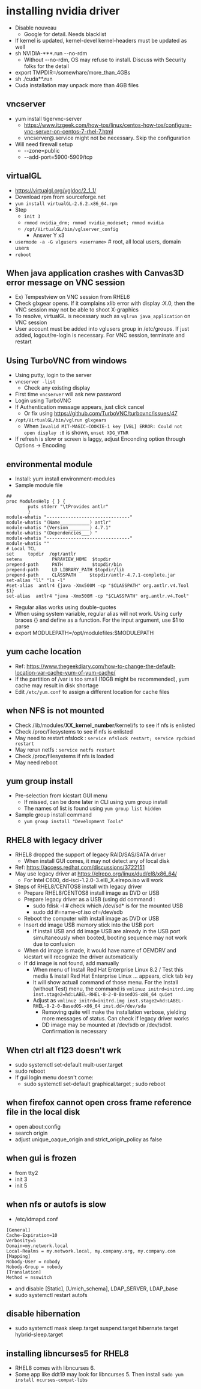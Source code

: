 # installing nvidia driver
- Disable nouveau
  - Google for detail. Needs blacklist
- If kernel is updated, kernel-devel kernel-headers must be updated as well
- sh NVIDIA-***.run --no-rdm
  - Without --no-rdm, OS may refuse to install. Discuss with Security folks for the detail
 - export TMPDIR=/somewhare/more_than_4GBs
 - sh ./cuda**.run
  - Cuda installation may unpack more than 4GB files


## vncserver
- yum install tigervnc-server
  - https://www.itzgeek.com/how-tos/linux/centos-how-tos/configure-vnc-server-on-centos-7-rhel-7.html
  - vncserver@.service might not be necessary. Skip the configuration
- Will need firewall setup
  - --zone=public
  - --add-port=5900-5909/tcp
  
## virtualGL
- https://virtualgl.org/vgldoc/2_1_1/
- Download rpm from sourceforge.net
- `yum install virtualGL-2.6.2.x86_64.rpm`
- Step
  - `init 3`
  - `rmmod nvidia_drm; rmmod nvidia_modeset; rmmod nvidia`
  - `/opt/VirtualGL/bin/vglserver_config`
    - Answer Y x3
- `usermode -a -G vlgusers <username>` # root, all local users, domain users
- `reboot`

## When java application crashes with Canvas3D error message on VNC session
- Ex) Tempestview on VNC session from RHEL6
- Check glxgear opens. If it complains xlib error with display :X.0, then the VNC session may not be able to shoot X-graphics
- To resolve, virtualGL is necessary such as `vglrun java_application` on VNC session
- User account must be added into vglusers group in /etc/groups. If just added, logout/re-login is necessary. For VNC session, terminate and restart

## Using TurboVNC from windows
- Using putty, login to the server
- `vncserver -list`
  - Check any existing display
- First time `vncserver` will ask new password
- Login using TurboVNC
- If Authentication message appears, just click cancel
  - Or fix using https://github.com/TurboVNC/turbovnc/issues/47
- `/opt/VirtualGL/bin/vglrun glxgears`
  - When `Invalid MIT-MAGIC-COOKIE-1 key [VGL] ERROR: Could not open display :0` is shown, `unset XDG_VTNR`
- If refresh is slow or screen is laggy, adjust Enconding option through Options -> Encoding

## environmental module
- Install: yum install environment-modules
- Sample module file
```
##
proc ModulesHelp { } {
        puts stderr "\tProvides antlr"
        }
module-whatis "-------------------------------"
module-whatis "(Name___________) antlr"
module-whatis "(Version________) 4.7.1"
module-whatis "(Dependencies___) "
module-whatis "-------------------------------"
module-whatis ""
# Local TCL 
set     topdir  /opt/antlr
setenv           PARAVIEW_HOME  $topdir
prepend-path     PATH           $topdir/bin
prepend-path     LD_LIBRARY_PATH $topdir/lib
prepend-path     CLASSPATH     $topdir/antlr-4.7.1-complete.jar
set-alias "ll" "ls -l"
#set-alias  antlr4 {java -Xmx500M -cp "$CLASSPATH" org.antlr.v4.Tool $1}
set-alias  antlr4 "java -Xmx500M -cp "$CLASSPATH" org.antlr.v4.Tool"
```
  - Regular alias works using double-quotes
  - When using system variable, regular alias will not work. Using curly braces {} and define as a function. For the input argument, use $1 to parse
- export MODULEPATH=/opt/modulefiles:$MODULEPATH

## yum cache location
- Ref: https://www.thegeekdiary.com/how-to-change-the-default-location-var-cache-yum-of-yum-cache/
- If the partition of /var is too small (10GB might be recommended), yum cache may result in disk shortage
- Edit `/etc/yum.conf` to assign a different location for cache files

## when NFS is not mounted
- Check /lib/modules/__XX_kernel_number__/kernel/fs to see if nfs is enlisted
- Check /proc/filesystems to see if nfs is enlisted
- May need to restart nfslock : `service nfslock restart; service rpcbind restart`
- May rerun netfs : `service netfs restart`
- Check /proc/filesystems if nfs is loaded
- May need reboot

## yum group install
- Pre-selection from kicstart GUI menu
  - If missed, can be done later in CLI using yum group install
  - The names of list is found using `yum group list hidden`
- Sample group install command
  - `yum group install "Development Tools"`

## RHEL8 with legacy driver
- RHEL8 dropped the support of legacy RAID/SAS/SATA driver
  - When install GUI comes, it may not detect any of local disk
- Ref: https://access.redhat.com/discussions/3722151
- May use legacy driver at https://elrepo.org/linux/dud/el8/x86_64/
  - For Intel C600,	dd-isci-1.2.0-3.el8_X.elrepo.iso will work
 - Steps of RHEL8/CENTOS8 install with legacy driver
   - Prepare RHEL8/CENTOS8 install image as DVD or USB
   - Prepare legacy driver as a USB (using dd command : 
     - sudo fdisk -l # check which /dev/sd* is for the mounted USB
     - sudo dd if=name-of.iso of=/dev/sdb
   - Reboot the computer with install image as DVD or USB
   - Insert dd image USB memory stick into the USB port
     - If install USB and dd image USB are already in the USB port simultaneously when booted, booting sequence may not work due to confusion
   - When dd image is made, it would have name of OEMDRV and kicstart will recognize the driver automatically
   - If dd image is not found, add manually
     -  When menu of Install Red Hat Enterprise Linux 8.2 / Test this media & install Red Hat Enterprise Linux ... appears, click tab key
     - It will show actuall command of those menu. For the Install (without Test) menu, the command is `vmlinuz initrd=initrd.img inst.stage2=hd:LABEL-RHEL-8-2-0-BasedOS-x86_64 quiet`
     - Adjust as `vmlinuz initrd=initrd.img inst.stage2=hd:LABEL-RHEL-8-2-0-BasedOS-x86_64 inst.dd=/dev/sda`
       - Removing quite will make the installation verbose, yielding more messages of status. Can check if legacy driver works
       - DD image may be mounted at /dev/sdb or /dev/sdb1. Confirmation is necessary

## When ctrl alt f123 doesn't wrk
- sudo systemctl set-default mult-user.target
- sudo reboot
- If gui login menu doesn't come:
  - sudo systemctl set-default graphical.target ; sudo reboot

## when firefox cannot open cross frame reference file in the local disk
- open about:config
- search origin
- adjust unique_oaque_origin and strict_origin_policy as false

## when gui is frozen
- from tty2
- init 3
- init 5

## when nfs or autofs is slow
- /etc/idmapd.conf
```
[General]
Cache-Expiration=10
Verbosity=5
Domain=my.network.local
Local-Realms = my.network.local, my.company.org, my.company.com
[Mapping]
Nobody-User = nobody
Nobody-Group = nobody
[Translation]
Method = nsswitch
```
- and disable [Static], [Umich_schema], LDAP_SERVER, LDAP_base
- sudo systemctl restart autofs

## disable hibernation
- sudo systemctl mask sleep.target suspend.target hibernate.target hybrid-sleep.target

## installing libncurses5 for RHEL8
- RHEL8 comes with libncurses 6.
- Some app like ddt19 may look for libncurses 5. Then install `sudo yum install ncurses-compat-libs`

